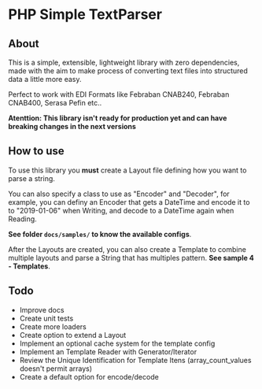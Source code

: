 # PHP Simple TextParser

## About

This is a simple, extensible, lightweight library with zero dependencies, made with the aim to make process of converting text files into structured data a little more easy.

Perfect to work with EDI Formats like Febraban CNAB240, Febraban CNAB400, Serasa Pefin etc..

**Atenttion: This library isn't ready for production yet and can have breaking changes in the next versions**

## How to use

To use this library you **must** create a Layout file defining how you want to parse a string.

You can also specify a class to use as "Encoder" and "Decoder", for example, you can definy an Encoder that gets a DateTime and encode it to to "2019-01-06" when Writing, and decode to a DateTime again when Reading.

**See folder `docs/samples/` to know the available configs**.

After the Layouts are created, you can also create a Template to combine multiple layouts and parse a String that has multiples pattern. **See sample 4 - Templates**.

## Todo

- Improve docs
- Create unit tests
- Create more loaders
- Create option to extend a Layout
- Implement an optional cache system for the template config
- Implement an Template Reader with Generator/Iterator
- Review the Unique Identification for Template Itens (array_count_values doesn't permit arrays)
- Create a default option for encode/decode
